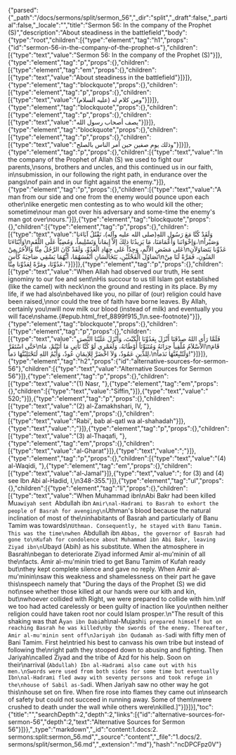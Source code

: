 {"parsed":{"_path":"/docs/sermons/split/sermon_56","_dir":"split","_draft":false,"_partial":false,"_locale":"","title":"Sermon 56:  In the company of the Prophet (S)","description":"About steadiness in the battlefield","body":{"type":"root","children":[{"type":"element","tag":"h1","props":{"id":"sermon-56-in-the-company-of-the-prophet-s"},"children":[{"type":"text","value":"Sermon 56:  In the company of the Prophet (S)"}]},{"type":"element","tag":"p","props":{},"children":[{"type":"element","tag":"em","props":{},"children":[{"type":"text","value":"About steadiness in the battlefield"}]}]},{"type":"element","tag":"blockquote","props":{},"children":[{"type":"element","tag":"p","props":{},"children":[{"type":"text","value":"ومن كلام له (عليه السلام)"}]}]},{"type":"element","tag":"blockquote","props":{},"children":[{"type":"element","tag":"p","props":{},"children":[{"type":"text","value":"يصف أصحاب رسول الله"}]}]},{"type":"element","tag":"blockquote","props":{},"children":[{"type":"element","tag":"p","props":{},"children":[{"type":"text","value":"وذلك يوم صفين حين أمر الناس بالصلح"}]}]},{"type":"element","tag":"p","props":{},"children":[{"type":"text","value":"In the company of the Prophet of Allah (S) we used to fight our parents,\nsons, brothers and uncles, and this continued us in our faith, in\nsubmission, in our following the right path, in endurance over the pangs\nof pain and in our fight against the enemy."}]},{"type":"element","tag":"p","props":{},"children":[{"type":"text","value":"A man from our side and one from the enemy would pounce upon each other\nlike energetic men contesting as to who would kill the other; sometime\nour man got over his adversary and some-time the enemy's man got over\nours."}]},{"type":"element","tag":"blockquote","props":{},"children":[{"type":"element","tag":"p","props":{},"children":[{"type":"text","value":"وَلَقَدْ كُنَّا مَعَ رَسُولِ اللهِ(صلى الله عليه وآله)، نَقْتُلُ آبَاءَنا وَأَبْنَاءَنَا\nوَإخْوَانَنا وَأَعْمَامَنَا، مَا يَزِيدُنَا ذلِكَ إلاَّ إِيمَاناً وَتَسْلِيماً، وَمُضِيّاً عَلَى اللَّقَمِ،\nوَصَبْراً عَلى مَضَضِ الاْلَمِ، وَجِدّاً عَلى جِهَادِ الْعَدُوِّ، وَلَقَدْ كَانَ الرَّجُلُ مِنَّا وَالاْخَرُ مِنْ\nعَدُوِّنا يَتَصَاوَلاَنِ تَصَاوُلَ الْفَحْلَيْنِ، يَتَخَالَسَانِ أَنْفُسَهُمَا، أيُّهُمَا يَسْقِي صَاحِبَهُ كَأْسَ\nالمَنُونِ، فَمَرَّةً لَنَا مِنْ عَدُوِّنَا، ومَرَّةً لِعَدُوِّنا مِنَّا،"}]}]},{"type":"element","tag":"p","props":{},"children":[{"type":"text","value":"When Allah had observed our truth, He sent ignominy to our foe and sent\nHis succour to us till Islam got established (like the camel) with neck\non the ground and resting in its place. By my life, if we had also\nbehaved like you, no pillar of (our) religion could have been raised,\nnor could the tree of faith have borne leaves. By Allah, certainly you\nwill now milk our blood (instead of milk) and eventually you will face\nshame.{#epub.html_fref_8899f915_1\n.see-footnote}"}]},{"type":"element","tag":"blockquote","props":{},"children":[{"type":"element","tag":"p","props":{},"children":[{"type":"text","value":"فَلَمَّا رَأَى اللهُ صِدْقَنَا أَنْزَلَ بِعَدُوِّنَا الْكَبْتَ، وَأَنْزَلَ عَلَيْنَا النَّصرَ، حَتَّى اسْتَقَرَّ\nالاْسْلاَمُ مُلْقِياً جِرَانَهُ وَمُتَبَوِّئاً أَوْطَانَهُ، وَلَعَمْرِي لَوْ كُنَّا نَأْتِي مَا أَتَيْتُمْ، مَا\nقَامَ لِلدِّينِ عَمُودٌ، وَلاَ اخْضَرَّ لِلاِيمَانِ عُودٌ، وَأَيْمُ اللهِ لَتَحْتَلِبُنَّهَا دَماً،\nوَلَتُتْبِعُنَّهَا نَدَماً!"}]}]},{"type":"element","tag":"h2","props":{"id":"alternative-sources-for-sermon-56"},"children":[{"type":"text","value":"Alternative Sources for Sermon 56"}]},{"type":"element","tag":"p","props":{},"children":[{"type":"text","value":"(1) Nasr, "},{"type":"element","tag":"em","props":{},"children":[{"type":"text","value":"Siffin,"}]},{"type":"text","value":" 520;"}]},{"type":"element","tag":"p","props":{},"children":[{"type":"text","value":"(2) al-Zamakhshari, IV, "},{"type":"element","tag":"em","props":{},"children":[{"type":"text","value":"Rabi', bab al-qatl wa al-shahadah"}]},{"type":"text","value":";"}]},{"type":"element","tag":"p","props":{},"children":[{"type":"text","value":"(3) al-Thaqafi, "},{"type":"element","tag":"em","props":{},"children":[{"type":"text","value":"al-Gharat"}]},{"type":"text","value":";"}]},{"type":"element","tag":"p","props":{},"children":[{"type":"text","value":"(4) al-Waqidi, "},{"type":"element","tag":"em","props":{},"children":[{"type":"text","value":"al-Jamal"}]},{"type":"text","value":"; for (3) and (4) see Ibn Abi al-Hadid, I,\n348-355."}]},{"type":"element","tag":"ul","props":{},"children":[{"type":"element","tag":"li","props":{},"children":[{"type":"text","value":"When Muhammad ibn\nAbi Bakr had been killed Mu`awiyah sent `Abdullah ibn `Amir\nal-Hadrami to Basrah to exhort the people of Basrah for avenging\n`Uthman's blood because the natural inclination of most of the\ninhabitants of Basrah and particularly of Banu Tamim was towards\n`Uthman. Consequently, he stayed with Banu Tamim. This was the time\nwhen `Abdullah ibn `Abbas, the governor of Basrah had gone to\nKufah for condolence about Muhammad ibn Abi Bakr, leaving Ziyad ibn\n`Ubayd (Abih) as his substitute. When the atmosphere in Basrah\nbegan to deteriorate Ziyad informed Amir al-mu'minin of all the\nfacts. Amir al-mu'minin tried to get Banu Tamim of Kufah ready but\nthey kept complete silence and gave no reply. When Amir al-mu'minin\nsaw this weakness and shamelessness on their part he gave this\nspeech namely that \"During the days of the Prophet (S) we did not\nsee whether those killed at our hands were our kith and kin, but\nwhoever collided with Right, we were prepared to collide with him.\nIf we too had acted carelessly or been guilty of inaction like you\nthen neither religion could have taken root nor could Islam prosper.\n\"The result of this shaking was that A`yan ibn Dabi`ah\nal-Mujashi`i prepared himself but on reaching Basrah he was killed\nby the swords of the enemy. Thereafter, Amir al-mu'minin sent off\nJariyah ibn Qudamah as-Sa`di with fifty men of Bani Tamim. First he\ntried his best to canvass his own tribe but instead of following the\nright path they stooped down to abusing and fighting. Then Jariyah\ncalled Ziyad and the tribe of Azd for his help. Soon on their\narrival (`Abdullah) Ibn al-Hadrami also came out with his men.\nSwords were used from both sides for some time but eventually Ibn\nal-Hadrami fled away with seventy persons and took refuge in the\nhouse of Sabil as-Sa`di. When Jariyah saw no other way he got this\nhouse set on fire. When fire rose into flames they came out in\nsearch of safety but could not succeed in running away. Some of them\nwere crushed to death under the wall while others were\nkilled.]"}]}]}],"toc":{"title":"","searchDepth":2,"depth":2,"links":[{"id":"alternative-sources-for-sermon-56","depth":2,"text":"Alternative Sources for Sermon 56"}]}},"_type":"markdown","_id":"content:1.docs:2. sermons:split:sermon_56.md","_source":"content","_file":"1.docs/2. sermons/split/sermon_56.md","_extension":"md"},"hash":"ncDPCFpz0V"}